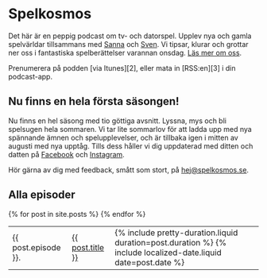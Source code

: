 ---
---

# Spelkosmos

Det här är en peppig podcast om tv- och datorspel. Upplev nya och gamla spelvärldar tillsammans med [Sanna][4] och [Sven][5]. Vi tipsar, klurar och grottar ner oss i fantastiska spelberättelser varannan onsdag. [Läs mer om oss][1].

<p class="highlight" markdown="1">Prenumerera på podden [via Itunes][2], eller mata in [RSS:en][3] i din podcast-app.</p>

## Nu finns en hela första säsongen!

Nu finns en hel säsong med tio göttiga avsnitt. Lyssna, mys och bli spelsugen hela sommaren. Vi tar lite sommarlov för att ladda upp med nya spännande ämnen och spelupplevelser, och är tillbaka igen i mitten av augusti med nya upptåg. Tills dess håller vi dig uppdaterad med ditten och datten på [Facebook][6] och [Instagram][7].

Hör gärna av dig med feedback, smått som stort, på <hej@spelkosmos.se>.

## Alla episoder

<table id="all-episodes">
  {% for post in site.posts %}
    <tr>
    <td>{{ post.episode }}.</td>
      <td>
        <a href="{{ post.url }}">{{ post.title }}</a>
      </td>
      <td>
        {% include pretty-duration.liquid duration=post.duration %}&nbsp;<time datetime="{{ post.date | date: '%Y-%m-%d' }}">{% include localized-date.liquid date=post.date %}</time>
      </td>
    </tr>
  {% endfor %}
</table>

<script>
(function () {
  var browserIsSupported = 'classList' in document.documentElement && 'closest' in document.documentElement && 'querySelector' in document && 'addEventListener' in document;

  if (!browserIsSupported) {
    return;
  }

  document.body.classList.add('js');

  var table = document.querySelector('#all-episodes');

  table.addEventListener('click', function (event) {
    var row = event.target.closest('tr');
    var firstLink = row && row.querySelector('a');

    if (firstLink) {
      firstLink.click();
    }
  });
}());
</script>

[1]: /om-oss/
[2]: https://itunes.apple.com/se/podcast/spelkosmos/id1074034373
[3]: http://spelkosmos.se/itunes.rss
[4]: http://sannalund.se/
[5]: https://svendahlstrand.se/
[6]: https://www.facebook.com/spelkosmos/
[7]: https://www.instagram.com/spelkosmos/
